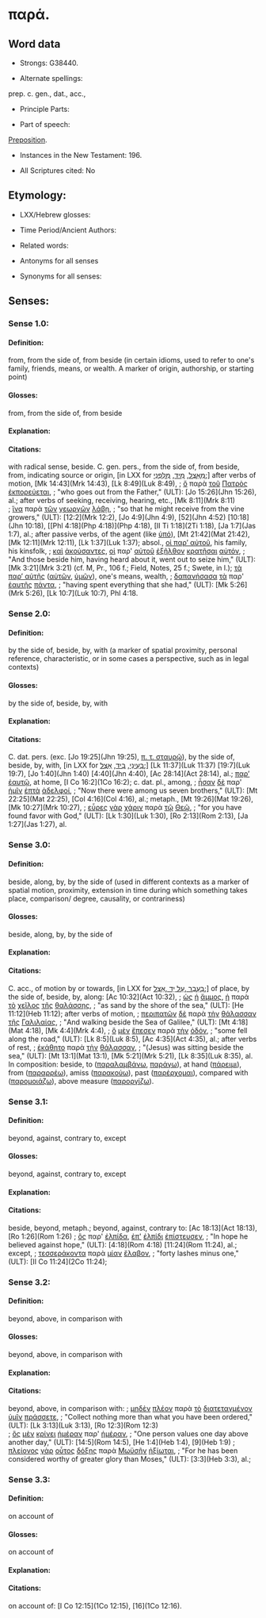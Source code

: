 # παρά.

<!-- Status: S2=NeedsReview -->
<!-- Lexica used for edits: BDAG, LN, FFM, A-S -->

## Word data

* Strongs: G38440.

* Alternate spellings:

prep. c. gen., dat., acc.,

* Principle Parts: 


* Part of speech: 

[Preposition](http://ugg.readthedocs.io/en/latest/preposition.html).

* Instances in the New Testament: 196.

* All Scriptures cited: No

## Etymology: 


* LXX/Hebrew glosses: 


* Time Period/Ancient Authors: 


* Related words: 

* Antonyms for all senses

* Synonyms for all senses: 


## Senses:


### Sense  1.0: 

#### Definition: 

from, from the side of, from beside (in certain idioms, used to refer to one's family, friends, means, or wealth.  A marker of origin, authorship, or starting point)

#### Glosses: 

from, from the side of, from beside

#### Explanation: 


#### Citations: 

with radical sense, beside. C. gen. pers., from the side of, from beside, from, indicating source or origin, [in LXX for [מֵאֵצֶל](//en-uhl/H0681), [מִיַד](//en-uhl/H3027), [מִלִּפְנֵי](//en-uhl/H6440);] after verbs of motion, [Mk 14:43](Mrk 14:43), [Lk 8:49](Luk 8:49), 
; [ὅ](../G37390/01.md) παρὰ [τοῦ](../G35880/01.md) [Πατρὸς](../G39620/01.md) [ἐκπορεύεται](../G35880/01.md),
; "who goes out from the Father," (ULT):
[Jo 15:26](Jhn 15:26), al.; after verbs of seeking, receiving, hearing, etc., [Mk 8:11](Mrk 8:11)  
; [ἵνα](../G24430/01.md) παρὰ [τῶν](../G35880/01.md) [γεωργῶν](../G10920/01.md) [λάβῃ](../G29830/01.md), 
; "so that he might receive from the vine growers," (ULT):
[12:2](Mrk 12:2), [Jo 4:9](Jhn 4:9), [52](Jhn 4:52) [10:18](Jhn 10:18), [[Phl 4:18](Php 4:18)](Php 4:18), [II Ti 1:18](2Ti 1:18), [Ja 1:7](Jas 1:7), al.; after passive verbs, of the agent (like [ὑπό]()), [Mt 21:42](Mat 21:42), [Mk 12:11](Mrk 12:11), [Lk 1:37](Luk 1:37); absol., [οἱ παρ’ αὐτοῦ](), his family, his kinsfolk, 
; [καὶ](../G25320/01.md) [ἀκούσαντες](../G01910/01.md), [οἱ](../G35880/01.md) παρ' [αὐτοῦ](../G08460/01.md) [ἐξῆλθον](../G18310/01.md) [κρατῆσαι](../G29020/01.md) [αὐτόν](../G08460/01.md),
; "And those beside him, having heard about it, went out to seize him," (ULT):
[Mk 3:21](Mrk 3:21) (cf. M, Pr., 106 f.; Field, Notes, 25 f.; Swete, in l.); [τὰ παρ’ αὐτῆς]() ([αὐτῶν](), [ὑμῶν]()), one's means, wealth, 
; [δαπανήσασα](../G11590/01.md) [τὰ](../G35880/01.md) παρ' [ἑαυτῆς](../G14380/01.md) [πάντα](../G39560/01.md),
; "having spent everything that she had," (ULT):
[Mk 5:26](Mrk 5:26), [Lk 10:7](Luk 10:7), Phl 4:18.

### Sense  2.0: 

#### Definition: 

by the side of, beside, by, with (a marker of spatial proximity, personal reference, characteristic, or in some cases a perspective, such as in legal contexts)

#### Glosses: 

by the side of, beside, by, with

#### Explanation: 


#### Citations: 

C. dat. pers. (exc. [Jo 19:25](Jhn 19:25), [π. τ. σταυρῷ]()), by the side of, beside, by, with, [in LXX for [בְּעֵינֵי](//en-uhl/H5869), [בְּיַד](//en-uhl/H3027), [אֵצֶל](//en-uhl/H0681);] [Lk 11:37](Luk 11:37) [19:7](Luk 19:7), [Jo 1:40](Jhn 1:40) [4:40](Jhn 4:40), [Ac 28:14](Act 28:14), al.; [παρ’ ἑαυτῷ](), at home, [I Co 16:2](1Co 16:2); c. dat. pl., among, 
; [ἦσαν](../G15100/01.md) [δὲ](../G11610/01.md) παρ' [ἡμῖν](../G14730/01.md) [ἑπτὰ](../G20330/01.md) [ἀδελφοί](../G00800/01.md),
; "Now there were among us seven brothers," (ULT):
[Mt 22:25](Mat 22:25), [Col 4:16](Col 4:16), al.; metaph., [Mt 19:26](Mat 19:26), [Mk 10:27](Mrk 10:27), 
; [εὗρες](../G21470/01.md) [γὰρ](../G10630/01.md) [χάριν](../G54850/01.md) παρὰ [τῷ](../G35880/01.md) [Θεῷ](../G23160/01.md),
; "for you have found favor with God," (ULT):
[Lk 1:30](Luk 1:30), [Ro 2:13](Rom 2:13), [Ja 1:27](Jas 1:27), al.

### Sense  3.0: 

#### Definition: 

beside, along, by, by the side of (used in different contexts as a marker of spatial motion, proximity, extension in time during which something takes place, comparison/ degree, causality, or contrariness)

#### Glosses: 

beside, along, by, by the side of

#### Explanation: 


#### Citations: 

C. acc., of motion by or towards, [in LXX for [בְּעֵבֶר ,עַל יַד ,אֵצֶל](//en-uhl/H5676);] of place, by the side of, beside, by, along: [Ac 10:32](Act 10:32), 
; [ὡς](../G56130/01.md) [ἡ](../G35880/01.md) [ἄμμος](../G02850/01.md), [ἡ](../G35880/01.md) παρὰ [τὸ](../G35880/01.md) [χεῖλος](../G54910/01.md) [τῆς](../G35880/01.md) [θαλάσσης](../G22810/01.md),
; "as sand by the shore of the sea," (ULT):
[He 11:12](Heb 11:12); after verbs of motion, 
; [περιπατῶν](../G40430/01.md) [δὲ](../G11610/01.md) παρὰ [τὴν](../G35880/01.md) [θάλασσαν](../G22810/01.md) [τῆς](../G35880/01.md) [Γαλιλαίας](../G10560/01.md),
; "And walking beside the Sea of Galilee," (ULT):
[Mt 4:18](Mat 4:18), [Mk 4:4](Mrk 4:4), 
; [ὃ](../G37390/01.md) [μὲν](../G33030/01.md) [ἔπεσεν](../G40980/01.md) παρὰ [τὴν](../G35880/01.md) [ὁδόν](../G35980/01.md),
; "some fell along the road," (ULT):
[Lk 8:5](Luk 8:5), [Ac 4:35](Act 4:35), al.; after verbs of rest, 
; [ἐκάθητο](../G25210/01.md) παρὰ [τὴν](../G35880/01.md) [θάλασσαν](../G22810/01.md),
; "(Jesus) was sitting beside the sea," (ULT):
[Mt 13:1](Mat 13:1), [Mk 5:21](Mrk 5:21), [Lk 8:35](Luk 8:35), al. In composition: beside, to ([παραλαμβάνω](), [παράγω]()), at hand ([πάρειμι]()), from ([παραρρέω]()), amiss ([παρακούω]()), past ([παρέρχομαι]()), compared with ([παρομοιάζω]()), above measure ([παροργίζω]()).

### Sense  3.1: 

#### Definition: 

beyond, against, contrary to, except

#### Glosses: 

beyond, against, contrary to, except

#### Explanation: 


#### Citations: 

beside, beyond, metaph.; beyond, against, contrary to: [Ac 18:13](Act 18:13), [Ro 1:26](Rom 1:26) 
; [ὃς](../G37390/01.md) παρ' [ἐλπίδα](../G16800/01.md), [ἐπ'](../G19090/01.md) [ἐλπίδι](../G16800/01.md) [ἐπίστευσεν](../G41000/01.md),
; "In hope he believed against hope," (ULT):
[4:18](Rom 4:18) [11:24](Rom 11:24), al.; except, 
; [τεσσεράκοντα](../G50620/01.md) παρὰ [μίαν](../G15200/01.md) [ἔλαβον](../G29830/01.md),
; "forty lashes minus one," (ULT):
[II Co 11:24](2Co 11:24);

### Sense  3.2: 

#### Definition: 

beyond, above, in comparison with

#### Glosses: 

beyond, above, in comparison with

#### Explanation: 


#### Citations: 

beyond, above, in comparison with: 
; [μηδὲν](../G33670/01.md) [πλέον](../G41190/01.md) παρὰ [τὸ](../G35880/01.md) [διατεταγμένον](../G12990/01.md) [ὑμῖν](../G47710/01.md) [πράσσετε](../G42380/01.md),
; "Collect nothing more than what you have been ordered," (ULT):
[Lk 3:13](Luk 3:13), [Ro 12:3](Rom 12:3)  
; [ὃς](../G37390/01.md) [μὲν](../G33030/01.md) [κρίνει](../G29190/01.md) [ἡμέραν](../G22500/01.md) παρ' [ἡμέραν](../G22500/01.md),
; "One person values one day above another day," (ULT):
[14:5](Rom 14:5), [He 1:4](Heb 1:4), [9](Heb 1:9) 
; [πλείονος](../G41190/01.md) [γὰρ](../G10630/01.md) [οὗτος](../G37780/01.md) [δόξης](../G13910/01.md) παρὰ [Μωϋσῆν](../G34750/01.md) [ἠξίωται](../G05150/01.md),
; "For he has been considered worthy of greater glory than Moses," (ULT):
[3:3](Heb 3:3), al.;

### Sense  3.3: 

#### Definition: 

on account of

#### Glosses: 

on account of

#### Explanation: 


#### Citations: 

on account of: [I Co 12:15](1Co 12:15), [16](1Co 12:16).